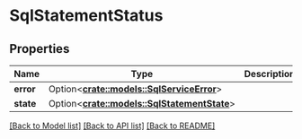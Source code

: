 # SqlStatementStatus

## Properties

Name | Type | Description | Notes
------------ | ------------- | ------------- | -------------
**error** | Option<[**crate::models::SqlServiceError**](SqlServiceError.md)> |  | [optional]
**state** | Option<[**crate::models::SqlStatementState**](SqlStatementState.md)> |  | [optional]

[[Back to Model list]](../README.md#documentation-for-models) [[Back to API list]](../README.md#documentation-for-api-endpoints) [[Back to README]](../README.md)


